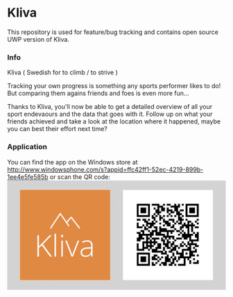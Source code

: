 # Kliva
This repository is used for feature/bug tracking and contains open source UWP version of Kliva.

### Info
Kliva ( Swedish for to climb / to strive )

Tracking your own progress is something any sports performer likes to do!
But comparing them agains friends and foes is even more fun...

Thanks to Kliva, you'll now be able to get a detailed overview of all your sport endevaours and the data that goes with it.
Follow up on what your friends achieved and take a look at the location where it happened, maybe you can best their effort next time?

### Application
You can find the app on the Windows store at http://www.windowsphone.com/s?appid=ffc42ff1-52ec-4219-899b-1ee4e5fe585b or scan the QR code:
![QR code Kliva](QR.png)
